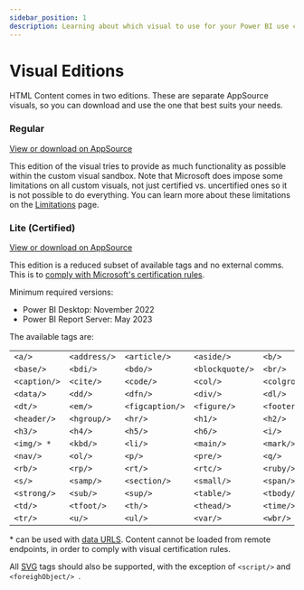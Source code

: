 ```yaml
---
sidebar_position: 1
description: Learning about which visual to use for your Power BI use case.
---
```


# Visual Editions

HTML Content comes in two editions. These are separate AppSource visuals, so you can download and use the one that best suits your needs.

### Regular

[View or download on AppSource](https://appsource.microsoft.com/en-us/product/power-bi-visuals/WA200001930)

This edition of the visual tries to provide as much functionality as possible within the custom visual sandbox. Note that Microsoft does impose some limitations on all custom visuals, not just certified vs. uncertified ones so it is not possible to do everything. You can learn more about these limitations on the [Limitations](/docs/limitations) page.

### Lite (Certified)

[View or download on AppSource](https://appsource.microsoft.com/en-us/product/PowerBIVisuals/coacervolimited1596856650797.htmlcontent_certified)

This edition is a reduced subset of available tags and no external comms. This is to [comply with Microsoft's certification rules](https://docs.microsoft.com/en-us/power-bi/developer/visuals/power-bi-custom-visuals-certified?WT.mc_id=DP-MVP-5003712#source-code-requirements).

Minimum required versions:

- Power BI Desktop: November 2022
- Power BI Report Server: May 2023

The available tags are:

<table>
  <tr>
    <td>
      <code>&lt;a/&gt;</code>
    </td>
    <td>
      <code>&lt;address/&gt;</code>
    </td>
    <td>
      <code>&lt;article/&gt;</code>
    </td>
    <td>
      <code>&lt;aside/&gt;</code>
    </td>
    <td>
      <code>&lt;b/&gt;</code>
    </td>
  </tr>
  <tr>
    <td>
      <code>&lt;base/&gt;</code>
    </td>
    <td>
      <code>&lt;bdi/&gt;</code>
    </td>
    <td>
      <code>&lt;bdo/&gt;</code>
    </td>
    <td>
      <code>&lt;blockquote/&gt;</code>
    </td>
    <td>
      <code>&lt;br/&gt;</code>
    </td>
  </tr>
  <tr>
    <td>
      <code>&lt;caption/&gt;</code>
    </td>
    <td>
      <code>&lt;cite/&gt;</code>
    </td>
    <td>
      <code>&lt;code/&gt;</code>
    </td>
    <td>
      <code>&lt;col/&gt;</code>
    </td>
    <td>
      <code>&lt;colgroup/&gt;</code>
    </td>
  </tr>
  <tr>
    <td>
      <code>&lt;data/&gt;</code>
    </td>
    <td>
      <code>&lt;dd/&gt;</code>
    </td>
    <td>
      <code>&lt;dfn/&gt;</code>
    </td>
    <td>
      <code>&lt;div/&gt;</code>
    </td>
    <td>
      <code>&lt;dl/&gt;</code>
    </td>
  </tr>
  <tr>
    <td>
      <code>&lt;dt/&gt;</code>
    </td>
    <td>
      <code>&lt;em/&gt;</code>
    </td>
    <td>
      <code>&lt;figcaption/&gt;</code>
    </td>
    <td>
      <code>&lt;figure/&gt;</code>
    </td>
    <td>
      <code>&lt;footer/&gt;</code>
    </td>
  </tr>
  <tr>
    <td>
      <code>&lt;header/&gt;</code>
    </td>
    <td>
      <code>&lt;hgroup/&gt;</code>
    </td>
    <td>
      <code>&lt;hr/&gt;</code>
    </td>
    <td>
      <code>&lt;h1/&gt;</code>
    </td>
    <td>
      <code>&lt;h2/&gt;</code>
    </td>
  </tr>
  <tr>
    <td>
      <code>&lt;h3/&gt;</code>
    </td>
    <td>
      <code>&lt;h4/&gt;</code>
    </td>
    <td>
      <code>&lt;h5/&gt;</code>
    </td>
    <td>
      <code>&lt;h6/&gt;</code>
    </td>
    <td>
      <code>&lt;i/&gt;</code>
    </td>
  </tr>
  <tr>
    <td>
      <code>&lt;img/&gt; *</code>
    </td>
    <td>
      <code>&lt;kbd/&gt;</code>
    </td>
    <td>
      <code>&lt;li/&gt;</code>
    </td>
    <td>
      <code>&lt;main/&gt;</code>
    </td>
    <td>
      <code>&lt;mark/&gt;</code>
    </td>
  </tr>
  <tr>
    <td>
      <code>&lt;nav/&gt;</code>
    </td>
    <td>
      <code>&lt;ol/&gt;</code>
    </td>
    <td>
      <code>&lt;p/&gt;</code>
    </td>
    <td>
      <code>&lt;pre/&gt;</code>
    </td>
    <td>
      <code>&lt;q/&gt;</code>
    </td>
  </tr>
  <tr>
    <td>
      <code>&lt;rb/&gt;</code>
    </td>
    <td>
      <code>&lt;rp/&gt;</code>
    </td>
    <td>
      <code>&lt;rt/&gt;</code>
    </td>
    <td>
      <code>&lt;rtc/&gt;</code>
    </td>
    <td>
      <code>&lt;ruby/&gt;</code>
    </td>
  </tr>
  <tr>
    <td>
      <code>&lt;s/&gt;</code>
    </td>
    <td>
      <code>&lt;samp/&gt;</code>
    </td>
    <td>
      <code>&lt;section/&gt;</code>
    </td>
    <td>
      <code>&lt;small/&gt;</code>
    </td>
    <td>
      <code>&lt;span/&gt;</code>
    </td>
  </tr>
  <tr>
    <td>
      <code>&lt;strong/&gt;</code>
    </td>
    <td>
      <code>&lt;sub/&gt;</code>
    </td>
    <td>
      <code>&lt;sup/&gt;</code>
    </td>
    <td>
      <code>&lt;table/&gt;</code>
    </td>
    <td>
      <code>&lt;tbody/&gt;</code>
    </td>
  </tr>
  <tr>
    <td>
      <code>&lt;td/&gt;</code>
    </td>
    <td>
      <code>&lt;tfoot/&gt;</code>
    </td>
    <td>
      <code>&lt;th/&gt;</code>
    </td>
    <td>
      <code>&lt;thead/&gt;</code>
    </td>
    <td>
      <code>&lt;time/&gt;</code>
    </td>
  </tr>
  <tr>
    <td>
      <code>&lt;tr/&gt;</code>
    </td>
    <td>
      <code>&lt;u/&gt;</code>
    </td>
    <td>
      <code>&lt;ul/&gt;</code>
    </td>
    <td>
      <code>&lt;var/&gt;</code>
    </td>
    <td>
      <code>&lt;wbr/&gt;</code>
    </td>
  </tr>
</table>

\* can be used with [data URLS](https://developer.mozilla.org/en-US/docs/web/http/basics_of_http/data_urls). Content cannot be loaded from remote endpoints, in order to comply with visual certification rules.

All [SVG](https://developer.mozilla.org/en-US/docs/Web/SVG) tags should also be supported, with the exception of `<script/>` and `<foreighObject/>
`.
